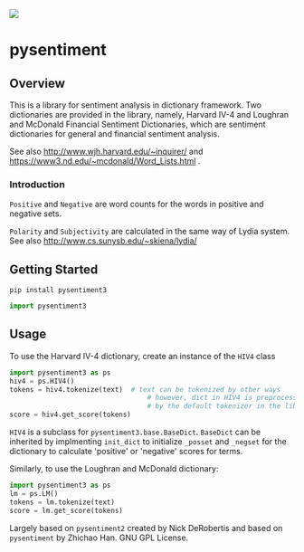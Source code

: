 
[![](https://codecov.io/gh/nickderobertis/pysentiment/branch/master/graph/badge.svg)](https://codecov.io/gh/nickderobertis/pysentiment)

# pysentiment

## Overview

This is a library for sentiment analysis in dictionary framework.
Two dictionaries are provided in the library, namely, Harvard IV-4 and
Loughran and McDonald Financial Sentiment Dictionaries, which are sentiment
dictionaries for general and financial sentiment analysis.

See also http://www.wjh.harvard.edu/~inquirer/ and https://www3.nd.edu/~mcdonald/Word_Lists.html .

### Introduction

`Positive` and `Negative` are word counts for the words in positive and negative sets.


`Polarity` and `Subjectivity` are calculated in the same way of Lydia system.
See also http://www.cs.sunysb.edu/~skiena/lydia/


## Getting Started

```
pip install pysentiment3
```

```python
import pysentiment3
```

## Usage

To use the Harvard IV-4 dictionary, create an instance of the `HIV4` class

```python
import pysentiment3 as ps
hiv4 = ps.HIV4()
tokens = hiv4.tokenize(text)  # text can be tokenized by other ways
                                  # however, dict in HIV4 is preprocessed
                                  # by the default tokenizer in the library
score = hiv4.get_score(tokens)
```

`HIV4` is a subclass for `pysentiment3.base.BaseDict`. `BaseDict` can be inherited by 
implmenting `init_dict` to initialize `_posset` and `_negset` for the dictionary
to calculate 'positive' or 'negative' scores for terms.

Similarly, to use the Loughran and McDonald dictionary:
```python
import pysentiment3 as ps
lm = ps.LM()
tokens = lm.tokenize(text)
score = lm.get_score(tokens)
```


Largely based on `pysentiment2` created by Nick DeRobertis and based on `pysentiment` by Zhichao Han. GNU GPL License.